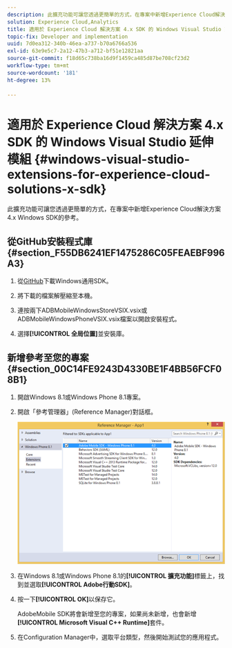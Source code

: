 ```yaml
---
description: 此擴充功能可讓您透過更簡單的方式，在專案中新增Experience Cloud解決方案4.x Windows SDK的參考。
solution: Experience Cloud,Analytics
title: 適用於 Experience Cloud 解決方案 4.x SDK 的 Windows Visual Studio 延伸模組
topic-fix: Developer and implementation
uuid: 7d0ea312-340b-46ea-a737-b70a6766a536
exl-id: 63e9e5c7-2a12-47b3-a712-bf51e12821aa
source-git-commit: f18d65c738ba16d9f1459ca485d87be708cf23d2
workflow-type: tm+mt
source-wordcount: '181'
ht-degree: 13%

---
```


# 適用於 Experience Cloud 解決方案 4.x SDK 的 Windows Visual Studio 延伸模組 {#windows-visual-studio-extensions-for-experience-cloud-solutions-x-sdk}

此擴充功能可讓您透過更簡單的方式，在專案中新增Experience Cloud解決方案4.x Windows SDK的參考。

## 從GitHub安裝程式庫 {#section_F55DB6241EF1475286C05FEAEBF996A3}

1. 從[GitHub](https://github.com/Adobe-Marketing-Cloud/mobile-services/releases)下載Windows通用SDK。
1. 將下載的檔案解壓縮至本機。
1. 連按兩下ADBMobileWindowsStoreVSIX.vsix或ADBMobileWindowsPhoneVSIX.vsix檔案以開啟安裝程式。

1. 選擇&#x200B;**[!UICONTROL 全局位置]**&#x200B;並安裝庫。

## 新增參考至您的專案 {#section_00C14FE9243D4330BE1F4BB56FCF08B1}

1. 開啟Windows 8.1或Windows Phone 8.1專案。
1. 開啟「參考管理器」(Reference Manager)對話框。

   ![](assets/ref_manager.png)

1. 在Windows 8.1或Windows Phone 8.1的&#x200B;**[!UICONTROL 擴充功能]**&#x200B;標籤上，找到並選取&#x200B;**[!UICONTROL Adobe行動SDK]**。
1. 按一下&#x200B;**[!UICONTROL OK]**&#x200B;以保存它。

   AdobeMobile SDK將會新增至您的專案，如果尚未新增，也會新增&#x200B;**[!UICONTROL Microsoft Visual C++ Runtime]**&#x200B;套件。

1. 在Configuration Manager中，選取平台類型，然後開始測試您的應用程式。
